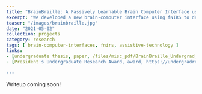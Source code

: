 ```yaml
---
title: "BrainBraille: A Passively Learnable Brain Computer Interface using fNIRS"
excerpt: "We developed a new brain-computer interface using fNIRS to detect attempted motor movement in different regions of the body. Converting attempted motions to language to enable more versatile communication options for people with movement disabilities. For my undergraduate thesis, I explored how transitional gestures may enable higher accuracy and information transfer with brain-computer interfaces."
teaser: "/images/brainbraille.jpg"
date: "2021-05-02"
collection: projects
category: research
tags: [ brain-computer-interfaces, fnirs, assistive-technology ]
links:
- [undergraduate thesis, paper, /files/misc_pdf/BrainBraille_Undergrad_Thesis.pdf]
- [President's Undergraduate Research Award, award, https://undergradresearch.gatech.edu/content/presidents-undergraduate-research-awards]

---
```


Writeup coming soon!
